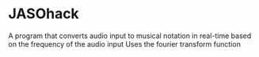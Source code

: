 # JASOhack

A program that converts audio input to musical notation in real-time based on the frequency of the audio input
Uses the fourier transform function
